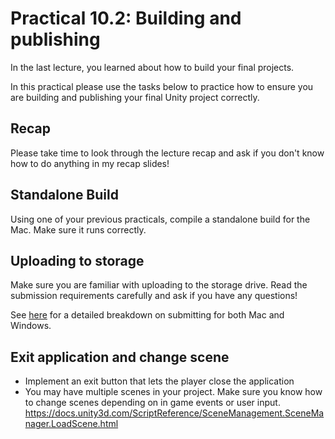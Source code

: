 # Practical 10.2: Building and publishing
In the last lecture, you learned about how to build your final projects. 

In this practical please use the tasks below to practice how to ensure you are building and publishing your final Unity project correctly. 

## Recap
Please take time to look through the lecture recap and ask if you don't know how to do anything in my recap slides!

## Standalone Build
Using one of your previous practicals, compile a standalone build for the Mac. Make sure it runs correctly. 

## Uploading to storage
Make sure you are familiar with uploading to the storage drive. Read the submission requirements carefully and ask if you have any questions! 

See [here](https://docs.google.com/document/d/1xYqfIi2rN6H-fHIFo0NuzSEtQDG69O5Ir8JfL8_hqJs/edit#heading=h.7lj346xhzpv5) for a detailed breakdown on submitting for both Mac and Windows. 

## Exit application and change scene 
- Implement an exit button that lets the player close the application
- You may have multiple scenes in your project. Make sure you know how to change scenes depending on in game events or user input. https://docs.unity3d.com/ScriptReference/SceneManagement.SceneManager.LoadScene.html





